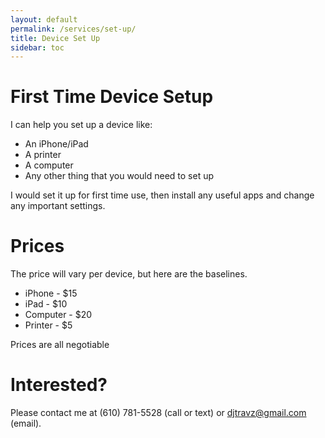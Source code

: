 ```yaml
---
layout: default
permalink: /services/set-up/
title: Device Set Up
sidebar: toc
---
```

<h1>First Time Device Setup</h1>
<p>I can help you set up a device like:</p>
<ul><li>An iPhone/iPad</li>
<li>A printer</li>
<li>A computer</li>
<li>Any other thing that you would need to set up</li></ul>
<p>I would set it up for first time use, then install any useful apps and change any important settings.</p>
<h1>Prices</h1>
<p>The price will vary per device, but here are the baselines.</p>
<ul><li>iPhone - $15</li>
<li>iPad - $10</li>
<li>Computer - $20</li>
<li>Printer - $5</li>
</ul><p>Prices are all negotiable</p>
<h1>Interested?</h1>
<p>Please contact me at (610) 781-5528 (call or text) or <a href="mailto:djtravz@gmail.com?subject={SERVICES}%20Device%20Set-Up">djtravz@gmail.com</a> (email).</p>

